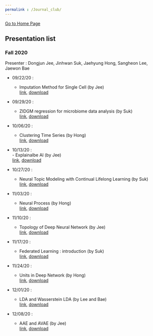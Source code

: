 ```yaml
---
permalink : /Journal_club/
---
```

[Go to Home Page](https://chunhyonho.github.io/) 

## Presentation list

### Fall 2020
Presenter : Dongjun Jee, Jinhwan Suk, Jaehyung Hong, Sangheon Lee, Jaewon Bae

  - 09/22/20 : 
    - Imputation Method for Single Cell (by Jee)  
    [link](https://github.com/chunhyonho/Group-study/blob/master/Journal%20Club/F2020/imputation%20method%20for%20single%20cell.pdf), 
    [download](https://github.com/chunhyonho/Group-study/raw/master/Journal%20Club/F2020/imputation%20method%20for%20single%20cell.pdf)   
    
  - 09/29/20 : 
    - ZIDGM regression for microbiome data analysis (by Suk)  
    [link](https://github.com/chunhyonho/Group-study/blob/master/Journal%20Club/092920/zero-inflated%20gdm.pdf), 
    [download](https://github.com/chunhyonho/Group-study/raw/master/Journal%20Club/092920/zero-inflated%20gdm.pdf)   
    
  - 10/06/20 : 
    - Clustering Time Series (by Hong)  
    [link](https://github.com/chunhyonho/Group-study/blob/master/Journal%20Club/F2020/Clustering%20time%20series.pdf), 
    [download](https://github.com/chunhyonho/Group-study/raw/master/Journal%20Club/F2020/Clustering%20time%20series.pdf)  

   - 10/13/20 :  
    - Explainalbe AI (by Jee)  
    [link](https://github.com/chunhyonho/Group-study/blob/master/Journal%20Club/F2020/Explainable_AI%20(1).pdf), 
    [download](https://github.com/chunhyonho/Group-study/raw/master/Journal%20Club/F2020/Explainable_AI%20(1).pdf)   
    

  - 10/27/20 : 
    - Neural Topic Modeling with Continual Lifelong Learning (by Suk)  
    [link](https://github.com/chunhyonho/Group-study/blob/master/Journal%20Club/F2020/LNTM.pdf), 
    [download](https://github.com/chunhyonho/Group-study/raw/master/Journal%20Club/F2020/LNTM.pdf)   
    
  - 11/03/20 : 
    - Neural Process (by Hong)  
    [link](https://github.com/chunhyonho/Group-study/blob/master/Journal%20Club/F2020/Neural%20process.pdf), 
    [download](https://github.com/chunhyonho/Group-study/raw/master/Journal%20Club/F2020/Neural%20process.pdf)   
    
  - 11/10/20 : 
    - Topology of Deep Neural Network (by Jee)  
    [link](), 
    [download]()   
    
  - 11/17/20 : 
    - Federated Learning : introduction (by Suk)  
    [link](https://github.com/chunhyonho/Group-study/blob/master/Journal%20Club/F2020/FL.pdf),
    [download](https://github.com/chunhyonho/Group-study/raw/master/Journal%20Club/F2020/FL.pdf)
    
  - 11/24/20 : 
    - Units in Deep Network (by Hong)  
    [link](https://github.com/chunhyonho/Group-study/blob/master/Journal%20Club/F2020/Units%20in%20deep%20network.pdf),
    [download](https://github.com/chunhyonho/Group-study/raw/master/Journal%20Club/F2020/Units%20in%20deep%20network.pdf)
    
  - 12/01/20 : 
    - LDA and Wasserstein LDA (by Lee and Bae)  
    [link](https://github.com/chunhyonho/Group-study/blob/master/Journal%20Club/F2020/201201_Journal%20club_J.%20Bae%20and%20S.%20Lee.pdf),
    [download](https://github.com/chunhyonho/Group-study/raw/master/Journal%20Club/F2020/201201_Journal%20club_J.%20Bae%20and%20S.%20Lee.pdf)

  - 12/08/20 : 
    - AAE and AVAE (by Jee)  
    [link](https://github.com/chunhyonho/Group-study/blob/master/Journal%20Club/F2020/AAE_AND_AVAE.pdf),
    [download](https://github.com/chunhyonho/Group-study/raw/master/Journal%20Club/F2020/AAE_AND_AVAE.pdf)
